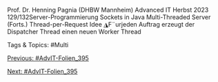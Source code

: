 Prof. Dr. Henning Pagnia (DHBW Mannheim) Advanced IT Herbst 2023 129/132Server-Programmierung Sockets in Java
Multi-Threaded Server (Forts.)
Thread-per-Request
Idee
◮F¨urjeden Auftrag erzeugt der Dispatcher Thread einen neuen Worker Thread

   Tags & Topics:
   #Multi

[Previous: #AdvIT-Folien_395](AdvIT-Folien_395.md)

[Next: #AdvIT-Folien_395](AdvIT-Folien_395.md)